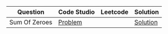 | Question      | Code Studio                                                                  | Leetcode | Solution                     |
| ------------- | ---------------------------------------------------------------------------- | -------- | ---------------------------- |
| Sum Of Zeroes | [Problem](https://www.codingninjas.com/codestudio/problems/array-sum_893287) |          | [Solution](SumOfZeroes.java) |
